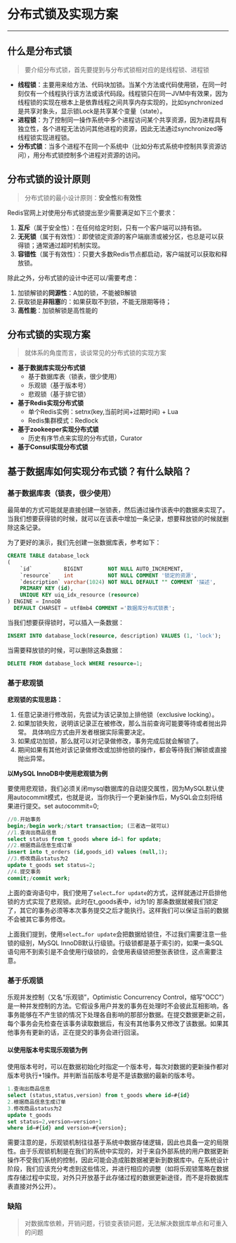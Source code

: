 # 分布式锁及实现方案

___

## 什么是分布式锁

> 要介绍分布式锁，首先要提到与分布式锁相对应的是线程锁、进程锁

- **线程锁**：主要用来给方法、代码块加锁。当某个方法或代码使用锁，在同一时刻仅有一个线程执行该方法或该代码段。线程锁只在同一JVM中有效果，因为线程锁的实现在根本上是依靠线程之间共享内存实现的，比如synchronized是共享对象头，显示锁Lock是共享某个变量（state）。
- **进程锁**：为了控制同一操作系统中多个进程访问某个共享资源，因为进程具有独立性，各个进程无法访问其他进程的资源，因此无法通过synchronized等线程锁实现进程锁。
- **分布式锁**：当多个进程不在同一个系统中（比如分布式系统中控制共享资源访问），用分布式锁控制多个进程对资源的访问。

## 分布式锁的设计原则

> 分布式锁的最小设计原则：**安全性**和**有效性**

Redis官网上对使用分布式锁提出至少需要满足如下三个要求：
1. **互斥**（属于安全性）：在任何给定时刻，只有一个客户端可以持有锁。
2. **无死锁**（属于有效性）：即使锁定资源的客户端崩溃或被分区，也总是可以获得锁；通常通过超时机制实现。
3. **容错性**（属于有效性）：只要大多数Redis节点都启动，客户端就可以获取和释放锁。

除此之外，分布式锁的设计中还可以/需要考虑：
1. 加锁解锁的**同源性**：A加的锁，不能被B解锁
2. 获取锁是**非阻塞**的：如果获取不到锁，不能无限期等待；
3. **高性能**：加锁解锁是高性能的

## 分布式锁的实现方案

> 就体系的角度而言，谈谈常见的分布式锁的实现方案

- **基于数据库实现分布式锁**
	- 基于数据库表（锁表，很少使用）
	- 乐观锁（基于版本号）
	- 悲观锁（基于排它锁）
- **基于Redis实现分布式锁**
	- 单个Redis实例：setnx(key,当前时间+过期时间) + Lua
	- Redis集群模式：Redlock
- **基于zookeeper实现分布式锁**
	- 历史有序节点来实现的分布式锁，Curator
- **基于Consul实现分布式锁**

## 基于数据库如何实现分布式锁？有什么缺陷？

### 基于数据库表（锁表，很少使用）

最简单的方式可能就是直接创建一张锁表，然后通过操作该表中的数据来实现了。当我们想要获得锁的时候，就可以在该表中增加一条记录，想要释放锁的时候就删除这条记录。

为了更好的演示，我们先创建一张数据库表，参考如下：

```sql
CREATE TABLE database_lock  
(  
    `id`          BIGINT        NOT NULL AUTO_INCREMENT,  
    `resource`    int           NOT NULL COMMENT '锁定的资源',  
    `description` varchar(1024) NOT NULL DEFAULT "" COMMENT '描述',  
    PRIMARY KEY (id),  
    UNIQUE KEY uiq_idx_resource (resource)  
) ENGINE = InnoDB  
  DEFAULT CHARSET = utf8mb4 COMMENT ='数据库分布式锁表';

```

当我们想要获得锁时，可以插入一条数据：

```sql
INSERT INTO database_lock(resource, description) VALUES (1, 'lock');
```

当需要释放锁的时候，可以删除这条数据：

```sql
DELETE FROM database_lock WHERE resource=1;
```

### 基于悲观锁

**悲观锁的实现思路：**

1. 任意记录进行修改前，先尝试为该记录加上排他锁（exclusive locking）。
2. 如果加锁失败，说明该记录正在被修改，那么当前查询可能要等待或者抛出异常。 具体响应方式由开发者根据实际需要决定。
3. 如果成功加锁，那么就可以对记录做修改，事务完成后就会解锁了。
4. 期间如果有其他对该记录做修改或加排他锁的操作，都会等待我们解锁或直接抛出异常。

**以MySQL InnoDB中使用悲观锁为例**

要使用悲观锁，我们必须关闭mysql数据库的自动提交属性，因为MySQL默认使用autocommit模式，也就是说，当你执行一个更新操作后，MySQL会立刻将结果进行提交。set autocommit=0;

```sql
//0.开始事务
begin;/begin work;/start transaction; (三者选一就可以)
//1.查询出商品信息
select status from t_goods where id=1 for update;
//2.根据商品信息生成订单
insert into t_orders (id,goods_id) values (null,1);
//3.修改商品status为2
update t_goods set status=2;
//4.提交事务
commit;/commit work;
```

上面的查询语句中，我们使用了`select…for update`的方式，这样就通过开启排他锁的方式实现了悲观锁。此时在t_goods表中，id为1的 那条数据就被我们锁定了，其它的事务必须等本次事务提交之后才能执行。这样我们可以保证当前的数据不会被其它事务修改。

上面我们提到，使用`select…for update`会把数据给锁住，不过我们需要注意一些锁的级别，MySQL InnoDB默认行级锁。行级锁都是基于索引的，如果一条SQL语句用不到索引是不会使用行级锁的，会使用表级锁把整张表锁住，这点需要注意。

### 基于乐观锁

乐观并发控制（又名“乐观锁”，Optimistic Concurrency Control，缩写“OCC”）是一种并发控制的方法。它假设多用户并发的事务在处理时不会彼此互相影响，各事务能够在不产生锁的情况下处理各自影响的那部分数据。在提交数据更新之前，每个事务会先检查在该事务读取数据后，有没有其他事务又修改了该数据。如果其他事务有更新的话，正在提交的事务会进行回滚。

#### 以使用版本号实现乐观锁为例

使用版本号时，可以在数据初始化时指定一个版本号，每次对数据的更新操作都对版本号执行+1操作。并判断当前版本号是不是该数据的最新的版本号。

```sql
1.查询出商品信息
select (status,status,version) from t_goods where id=#{id}
2.根据商品信息生成订单
3.修改商品status为2
update t_goods 
set status=2,version=version+1
where id=#{id} and version=#{version};
```

需要注意的是，乐观锁机制往往基于系统中数据存储逻辑，因此也具备一定的局限性。由于乐观锁机制是在我们的系统中实现的，对于来自外部系统的用户数据更新操作不受我们系统的控制，因此可能会造成脏数据被更新到数据库中。在系统设计阶段，我们应该充分考虑到这些情况，并进行相应的调整（如将乐观锁策略在数据库存储过程中实现，对外只开放基于此存储过程的数据更新途径，而不是将数据库表直接对外公开）。

### 缺陷

> 对数据库依赖，开销问题，行锁变表锁问题，无法解决数据库单点和可重入的问题

